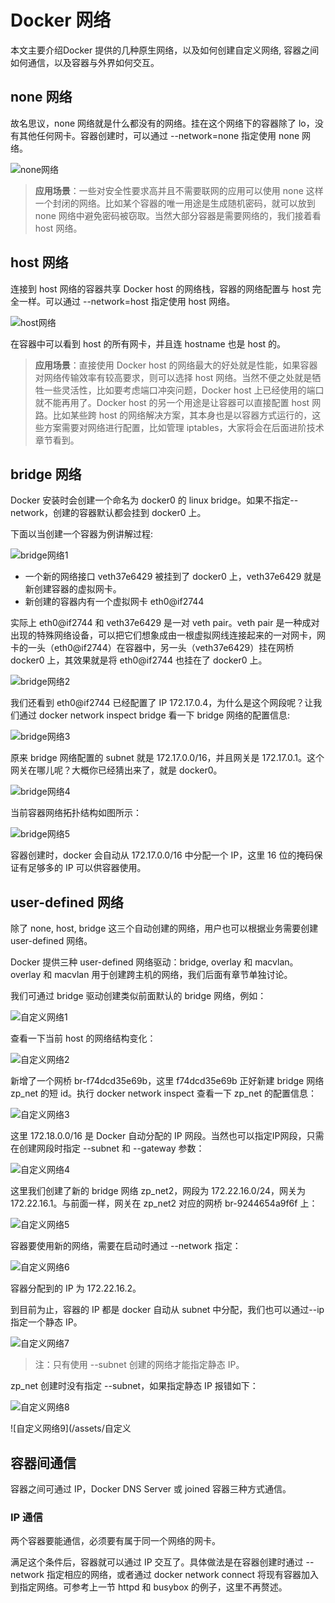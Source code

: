 # Docker 网络

本文主要介绍Docker 提供的几种原生网络，以及如何创建自定义网络, 容器之间如何通信，以及容器与外界如何交互。

## none 网络

故名思议，none 网络就是什么都没有的网络。挂在这个网络下的容器除了 lo，没有其他任何网卡。容器创建时，可以通过 --network=none 指定使用 none 网络。

![none网络](/assets/none网络.PNG)

> **应用场景**：一些对安全性要求高并且不需要联网的应用可以使用 none 这样一个封闭的网络。比如某个容器的唯一用途是生成随机密码，就可以放到 none 网络中避免密码被窃取。当然大部分容器是需要网络的，我们接着看 host 网络。

## host 网络

连接到 host 网络的容器共享 Docker host 的网络栈，容器的网络配置与 host 完全一样。可以通过 --network=host 指定使用 host 网络。

![host网络](/assets/host网络-1.PNG)

在容器中可以看到 host 的所有网卡，并且连 hostname 也是 host 的。

> **应用场景**：直接使用 Docker host 的网络最大的好处就是性能，如果容器对网络传输效率有较高要求，则可以选择 host 网络。当然不便之处就是牺牲一些灵活性，比如要考虑端口冲突问题，Docker host 上已经使用的端口就不能再用了。Docker host 的另一个用途是让容器可以直接配置 host 网路。比如某些跨 host 的网络解决方案，其本身也是以容器方式运行的，这些方案需要对网络进行配置，比如管理 iptables，大家将会在后面进阶技术章节看到。

## bridge 网络

Docker 安装时会创建一个命名为 docker0 的 linux bridge。如果不指定--network，创建的容器默认都会挂到 docker0 上。

下面以当创建一个容器为例讲解过程:

![bridge网络1](/assets/bridge网络1.PNG)

- 一个新的网络接口 veth37e6429 被挂到了 docker0 上，veth37e6429 就是新创建容器的虚拟网卡。
- 新创建的容器内有一个虚拟网卡 eth0@if2744

实际上 eth0@if2744 和 veth37e6429 是一对 veth pair。veth pair 是一种成对出现的特殊网络设备，可以把它们想象成由一根虚拟网线连接起来的一对网卡，网卡的一头（eth0@if2744）在容器中，另一头（veth37e6429）挂在网桥 docker0 上，其效果就是将 eth0@if2744 也挂在了 docker0 上。

![bridge网络2](/assets/bridge网络2.PNG)

我们还看到 eth0@if2744 已经配置了 IP 172.17.0.4，为什么是这个网段呢？让我们通过 docker network inspect bridge 看一下 bridge 网络的配置信息:

![bridge网络3](/assets/bridge网络3.PNG)

原来 bridge 网络配置的 subnet 就是 172.17.0.0/16，并且网关是 172.17.0.1。这个网关在哪儿呢？大概你已经猜出来了，就是 docker0。

![bridge网络4](/assets/bridge网络4.PNG)

当前容器网络拓扑结构如图所示：

![bridge网络5](/assets/bridge网络5.png)

容器创建时，docker 会自动从 172.17.0.0/16 中分配一个 IP，这里 16 位的掩码保证有足够多的 IP 可以供容器使用。

## user-defined 网络

除了 none, host, bridge 这三个自动创建的网络，用户也可以根据业务需要创建 user-defined 网络。

Docker 提供三种 user-defined 网络驱动：bridge, overlay 和 macvlan。overlay 和 macvlan 用于创建跨主机的网络，我们后面有章节单独讨论。

我们可通过 bridge 驱动创建类似前面默认的 bridge 网络，例如：

![自定义网络1](/assets/自定义网络1.PNG)

查看一下当前 host 的网络结构变化：

![自定义网络2](/assets/自定义网络2.PNG)

新增了一个网桥 br-f74dcd35e69b，这里 f74dcd35e69b 正好新建 bridge 网络 zp_net 的短 id。执行 docker network inspect 查看一下 zp_net 的配置信息：

![自定义网络3](/assets/自定义网络3.PNG)

这里 172.18.0.0/16 是 Docker 自动分配的 IP 网段。当然也可以指定IP网段，只需在创建网段时指定 --subnet 和 --gateway 参数：

![自定义网络4](/assets/自定义网络4.PNG)

这里我们创建了新的 bridge 网络 zp_net2，网段为 172.22.16.0/24，网关为 172.22.16.1。与前面一样，网关在 zp_net2 对应的网桥 br-9244654a9f6f 上：

![自定义网络5](/assets/自定义网络5.PNG)

容器要使用新的网络，需要在启动时通过 --network 指定：

![自定义网络6](/assets/自定义网络6.PNG)

容器分配到的 IP 为 172.22.16.2。

到目前为止，容器的 IP 都是 docker 自动从 subnet 中分配，我们也可以通过--ip指定一个静态 IP。

![自定义网络7](/assets/自定义网络7.PNG)

> 注：只有使用 --subnet 创建的网络才能指定静态 IP。

zp_net 创建时没有指定 --subnet，如果指定静态 IP 报错如下：

![自定义网络8](/assets/自定义网络8.PNG)

![自定义网络9](/assets/自定义




















## 容器间通信

容器之间可通过 IP，Docker DNS Server 或 joined 容器三种方式通信。

### IP 通信

两个容器要能通信，必须要有属于同一个网络的网卡。

满足这个条件后，容器就可以通过 IP 交互了。具体做法是在容器创建时通过 --network 指定相应的网络，或者通过 docker network connect 将现有容器加入到指定网络。可参考上一节 httpd 和 busybox 的例子，这里不再赘述。